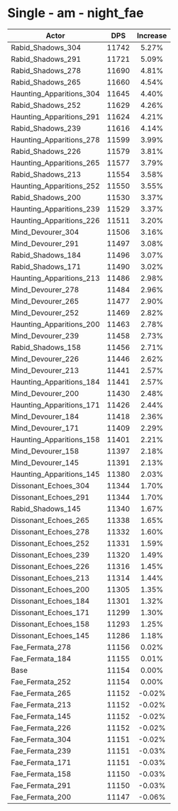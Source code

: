 # Single - am - night_fae
| Actor | DPS | Increase |
|---|:---:|:---:|
|Rabid_Shadows_304|11742|5.27%|
|Rabid_Shadows_291|11721|5.09%|
|Rabid_Shadows_278|11690|4.81%|
|Rabid_Shadows_265|11660|4.54%|
|Haunting_Apparitions_304|11645|4.40%|
|Rabid_Shadows_252|11629|4.26%|
|Haunting_Apparitions_291|11624|4.21%|
|Rabid_Shadows_239|11616|4.14%|
|Haunting_Apparitions_278|11599|3.99%|
|Rabid_Shadows_226|11579|3.81%|
|Haunting_Apparitions_265|11577|3.79%|
|Rabid_Shadows_213|11554|3.58%|
|Haunting_Apparitions_252|11550|3.55%|
|Rabid_Shadows_200|11530|3.37%|
|Haunting_Apparitions_239|11529|3.37%|
|Haunting_Apparitions_226|11511|3.20%|
|Mind_Devourer_304|11506|3.16%|
|Mind_Devourer_291|11497|3.08%|
|Rabid_Shadows_184|11496|3.07%|
|Rabid_Shadows_171|11490|3.02%|
|Haunting_Apparitions_213|11486|2.98%|
|Mind_Devourer_278|11484|2.96%|
|Mind_Devourer_265|11477|2.90%|
|Mind_Devourer_252|11469|2.82%|
|Haunting_Apparitions_200|11463|2.78%|
|Mind_Devourer_239|11458|2.73%|
|Rabid_Shadows_158|11456|2.71%|
|Mind_Devourer_226|11446|2.62%|
|Mind_Devourer_213|11441|2.57%|
|Haunting_Apparitions_184|11441|2.57%|
|Mind_Devourer_200|11430|2.48%|
|Haunting_Apparitions_171|11426|2.44%|
|Mind_Devourer_184|11418|2.36%|
|Mind_Devourer_171|11409|2.29%|
|Haunting_Apparitions_158|11401|2.21%|
|Mind_Devourer_158|11397|2.18%|
|Mind_Devourer_145|11391|2.13%|
|Haunting_Apparitions_145|11380|2.03%|
|Dissonant_Echoes_304|11344|1.70%|
|Dissonant_Echoes_291|11344|1.70%|
|Rabid_Shadows_145|11340|1.67%|
|Dissonant_Echoes_265|11338|1.65%|
|Dissonant_Echoes_278|11332|1.60%|
|Dissonant_Echoes_252|11331|1.59%|
|Dissonant_Echoes_239|11320|1.49%|
|Dissonant_Echoes_226|11316|1.45%|
|Dissonant_Echoes_213|11314|1.44%|
|Dissonant_Echoes_200|11305|1.35%|
|Dissonant_Echoes_184|11301|1.32%|
|Dissonant_Echoes_171|11299|1.30%|
|Dissonant_Echoes_158|11293|1.25%|
|Dissonant_Echoes_145|11286|1.18%|
|Fae_Fermata_278|11156|0.02%|
|Fae_Fermata_184|11155|0.01%|
|Base|11154|0.00%|
|Fae_Fermata_252|11154|0.00%|
|Fae_Fermata_265|11152|-0.02%|
|Fae_Fermata_213|11152|-0.02%|
|Fae_Fermata_145|11152|-0.02%|
|Fae_Fermata_226|11152|-0.02%|
|Fae_Fermata_304|11151|-0.02%|
|Fae_Fermata_239|11151|-0.03%|
|Fae_Fermata_171|11151|-0.03%|
|Fae_Fermata_158|11150|-0.03%|
|Fae_Fermata_291|11150|-0.03%|
|Fae_Fermata_200|11147|-0.06%|
